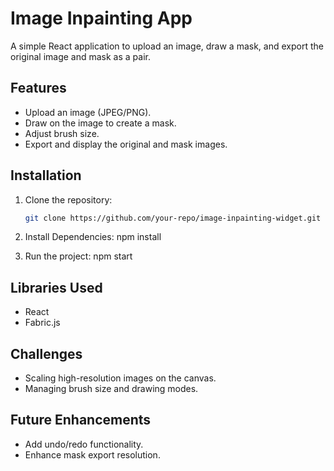 # Image Inpainting App

A simple React application to upload an image, draw a mask, and export the original image and mask as a pair.

## Features

- Upload an image (JPEG/PNG).
- Draw on the image to create a mask.
- Adjust brush size.
- Export and display the original and mask images.

## Installation

1. Clone the repository:
   ```bash
   git clone https://github.com/your-repo/image-inpainting-widget.git


2. Install Dependencies:
   npm install


3. Run the project:
   npm start


## Libraries Used

- React
- Fabric.js

## Challenges

- Scaling high-resolution images on the canvas.
- Managing brush size and drawing modes.

## Future Enhancements

- Add undo/redo functionality.
- Enhance mask export resolution.